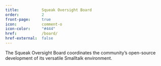 ```yaml
---
title:          Squeak Oversight Board
order:          2
front-page:     true
icon:           comment-o
icon-color:     "#444"
href:           /board/
href-external:  false
---
```

The Squeak Oversight Board coordinates the community’s open-source development
of its versatile Smalltalk environment.
